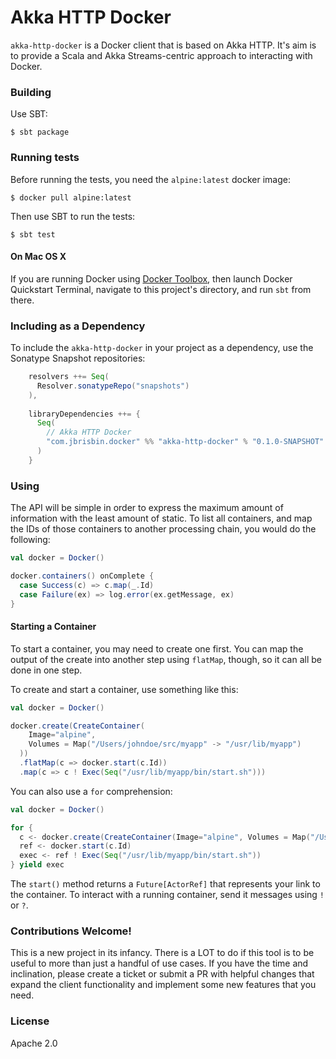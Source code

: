 # Akka HTTP Docker 

`akka-http-docker` is a Docker client that is based on Akka HTTP. It's aim is to provide a Scala and Akka Streams-centric approach to interacting with Docker.

### Building

Use SBT:

    $ sbt package
    
### Running tests

Before running the tests, you need the `alpine:latest` docker image:

    $ docker pull alpine:latest
    
Then use SBT to run the tests:

    $ sbt test
    
#### On Mac OS X

If you are running Docker using [Docker Toolbox](https://docs.docker.com/mac/step_one/), 
then launch Docker Quickstart Terminal, navigate to this project's directory, and
run `sbt` from there.
    
### Including as a Dependency

To include the `akka-http-docker` in your project as a dependency, use the Sonatype Snapshot repositories:

```scala
    resolvers ++= Seq(
      Resolver.sonatypeRepo("snapshots")
    ),
    
    libraryDependencies ++= {
      Seq(
        // Akka HTTP Docker
        "com.jbrisbin.docker" %% "akka-http-docker" % "0.1.0-SNAPSHOT"
      )
    }
```
    
### Using

The API will be simple in order to express the maximum amount of information with the least amount of static. To list all containers, and map the IDs of those containers to another processing chain, you would do the following:

```scala
val docker = Docker()

docker.containers() onComplete {
  case Success(c) => c.map(_.Id)
  case Failure(ex) => log.error(ex.getMessage, ex)
}
```

#### Starting a Container

To start a container, you may need to create one first. You can map the output of the create into another step using `flatMap`, though, so it can all be done in one step.

To create and start a container, use something like this:

```scala
val docker = Docker()

docker.create(CreateContainer(
    Image="alpine", 
    Volumes = Map("/Users/johndoe/src/myapp" -> "/usr/lib/myapp")
  ))
  .flatMap(c => docker.start(c.Id))
  .map(c => c ! Exec(Seq("/usr/lib/myapp/bin/start.sh")))
```

You can also use a `for` comprehension:

```scala
val docker = Docker()

for {
  c <- docker.create(CreateContainer(Image="alpine", Volumes = Map("/Users/johndoe/src/myapp" -> "/usr/lib/myapp")))
  ref <- docker.start(c.Id)
  exec <- ref ! Exec(Seq("/usr/lib/myapp/bin/start.sh"))
} yield exec
```

The `start()` method returns a `Future[ActorRef]` that represents your link to the container. To interact with a running container, send it messages using `!` or `?`.

### Contributions Welcome!

This is a new project in its infancy. There is a LOT to do if this tool is to be useful to more than just a handful of use cases. If you have the time and inclination, please create a ticket or submit a PR with helpful changes that expand the client functionality and implement some new features that you need.

### License

Apache 2.0
